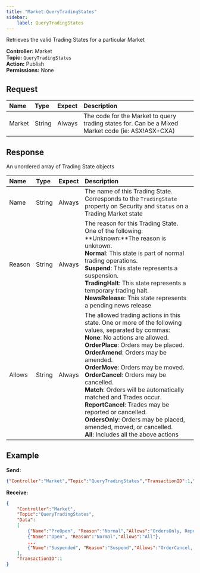 ```yaml
---
title: "Market:QueryTradingStates"
sidebar:
    label: QueryTradingStates
---
```


Retrieves the valid Trading States for a particular Market

**Controller:** Market\
**Topic:** `QueryTradingStates`\
**Action:** Publish\
**Permissions:** None

## Request

| Name   | Type    | Expect   | Description |
| :------| :------ | :------- | :--- |
| Market | String | Always | The code for the Market to query trading states for. Can be a Mixed Market code \(ie: ASX!ASX+CXA\) |

## Response

An unordered array of Trading State objects

| Name   | Type    | Expect   | Description |
| :------| :------ | :------- | :--- |
| Name | String | Always | The name of this Trading State. Corresponds to the `TradingState` property on Security and `Status` on a Trading Market state |
| Reason | String | Always | The reason for this Trading State. One of the following:<br>**Unknown:**The reason is unknown.<br>**Normal**: This state is part of normal trading operations.<br>**Suspend**: This state represents a suspension.<br>**TradingHalt**: This state represents a temporary trading halt.<br>**NewsRelease**: This state represents a pending news release |
| Allows | String | Always | The allowed trading actions in this state. One or more of the following values, separated by commas:<br>**None**: No actions are allowed.<br>**OrderPlace**: Orders may be placed.<br>**OrderAmend**: Orders may be amended.<br/>**OrderMove**: Orders may be moved.<br>**OrderCancel**: Orders may be cancelled.<br>**Match**: Orders will be automatically matched and Trades occur.<br>**ReportCancel**: Trades may be reported or cancelled.<br>**OrdersOnly**: Orders may be placed, amended, moved, or cancelled.<br>**All**: Includes all the above actions |

## Example

**Send:**
```json
{"Controller":"Market","Topic":"QueryTradingStates","TransactionID":1,"Data":{"Market":"ASX"}}
```

**Receive:**
```json
{
	"Controller":"Market",
	"Topic":"QueryTradingStates",
	"Data":
	[
		{"Name":"PreOpen", "Reason":"Normal","Allows":"OrdersOnly, ReportCancel"},
		{"Name":"Open", "Reason":"Normal","Allows":"All"},
		...
		{"Name":"Suspended", "Reason":"Suspend","Allows":"OrderCancel, ReportCancel"}
	],
	"TransactionID":1
}
```


